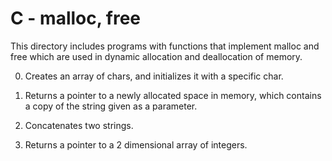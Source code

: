 # C - malloc, free
This directory includes programs with functions that implement malloc and free which are used in dynamic allocation and deallocation of memory.

0. Creates an array of chars, and initializes it with a specific char.

1. Returns a pointer to a newly allocated space in memory, which contains a copy of the string given as a parameter.

2. Concatenates two strings.

3. Returns a pointer to a 2 dimensional array of integers.
